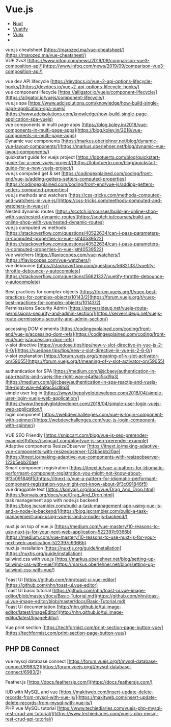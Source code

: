 # Vue.js

- [Nuxt](js-vue-nuxt.md)
- [Vuetify](js-vue-vuetify.md)
- [Vuex](js-vue-vuex.md)
- 


vue.js cheatsheet [https://marozed.ma/vue-cheatsheet/](https://marozed.ma/vue-cheatsheet/)  
VUE 2vs3 [https://www.infoq.com/news/2019/09/comparison-vue3-composition-api/](https://www.infoq.com/news/2019/09/comparison-vue3-composition-api/)  
  
vue dev API lifecycle [https://devdocs.io/vue~2-api-options-lifecycle-hooks/](https://devdocs.io/vue~2-api-options-lifecycle-hooks/)  
vue component lifecycle [https://alligator.io/vuejs/component-lifecycle/](https://alligator.io/vuejs/component-lifecycle/)  
vue.js spa [https://www.adcisolutions.com/knowledge/how-build-single-page-application-spa-vuejs](https://www.adcisolutions.com/knowledge/how-build-single-page-application-spa-vuejs)  
vue components in multi page apps [https://blog.koley.in/2018/vue-components-in-multi-page-apps](https://blog.koley.in/2018/vue-components-in-multi-page-apps)  
Dynamic vue components [https://markus.oberlehner.net/blog/dynamic-vue-layout-components/](https://markus.oberlehner.net/blog/dynamic-vue-layout-components/)  
quickstart guide for vuejs project [https://lobotuerto.com/blog/quickstart-guide-for-a-new-vuejs-project/](https://lobotuerto.com/blog/quickstart-guide-for-a-new-vuejs-project/)  
vue.js computed get & set [https://codingexplained.com/coding/front-end/vue-js/adding-getters-setters-computed-properties](https://codingexplained.com/coding/front-end/vue-js/adding-getters-setters-computed-properties)  
vue.js methods and watchers [https://css-tricks.com/methods-computed-and-watchers-in-vue-js/](https://css-tricks.com/methods-computed-and-watchers-in-vue-js/)  
Nested dynamic routes [https://scotch.io/courses/build-an-online-shop-with-vue/nested-dynamic-routes](https://scotch.io/courses/build-an-online-shop-with-vue/nested-dynamic-routes)  
vue.js computed vs methods [https://stackoverflow.com/questions/40522634/can-i-pass-parameters-in-computed-properties-in-vue-js#40539522](https://stackoverflow.com/questions/40522634/can-i-pass-parameters-in-computed-properties-in-vue-js#40539522)  
vue watchers [https://flaviocopes.com/vue-watchers/](https://flaviocopes.com/vue-watchers/)  
vue debounce [https://stackoverflow.com/questions/56821337/vuetify-throttle-debounce-v-autocomplete](https://stackoverflow.com/questions/56821337/vuetify-throttle-debounce-v-autocomplete)  
  
Best practices for complex objects [https://forum.vuejs.org/t/vuex-best-practices-for-complex-objects/10143/2](https://forum.vuejs.org/t/vuex-best-practices-for-complex-objects/10143/2)  
Perminssions Security Admin [https://serversideup.net/vuejs-route-permissions-security-and-admin-section/](https://serversideup.net/vuejs-route-permissions-security-and-admin-section/)

accessing DOM elements [https://codingexplained.com/coding/front-end/vue-js/accessing-dom-refs](https://codingexplained.com/coding/front-end/vue-js/accessing-dom-refs)  
v-slot directive [https://vuedose.tips/tips/new-v-slot-directive-in-vue-js-2-6-0/](https://vuedose.tips/tips/new-v-slot-directive-in-vue-js-2-6-0/)  
v-slot explanation [https://forum.vuejs.org/t/meaning-of-v-slot-activator-on/59055](https://forum.vuejs.org/t/meaning-of-v-slot-activator-on/59055)  
  
authentication for SPA [https://medium.com/@jcbaey/authentication-in-spa-reactjs-and-vuejs-the-right-way-e4a9ac5cd9a3](https://medium.com/@jcbaey/authentication-in-spa-reactjs-and-vuejs-the-right-way-e4a9ac5cd9a3)  
simple user log in [https://www.thepolyglotdeveloper.com/2018/04/simple-user-login-vuejs-web-application/](https://www.thepolyglotdeveloper.com/2018/04/simple-user-login-vuejs-web-application/)  
login component [https://webdevchallenges.com/vue-js-login-component-with-spinner/](https://webdevchallenges.com/vue-js-login-component-with-spinner/)  
  
VUE SEO Friendly [https://snipcart.com/blog/vue-js-seo-prerender-example](https://snipcart.com/blog/vue-js-seo-prerender-example)  
Adaptive components ResizeObserver [https://itnext.io/making-adaptive-vue-components-with-resizeobserver-123b5ebb20ae](https://itnext.io/making-adaptive-vue-components-with-resizeobserver-123b5ebb20ae)  
Smart component registration [https://itnext.io/vue-a-pattern-for-idiomatic-performant-component-registration-you-might-not-know-about-9f3c091846f5](https://itnext.io/vue-a-pattern-for-idiomatic-performant-component-registration-you-might-not-know-about-9f3c091846f5)  
vue draggable text [https://konvajs.org/docs/vue/Drag_And_Drop.html](https://konvajs.org/docs/vue/Drag_And_Drop.html)  
task management app with node.js backend [https://blog.jscrambler.com/build-a-task-management-app-using-vue-js-and-a-node-js-backend/](https://blog.jscrambler.com/build-a-task-management-app-using-vue-js-and-a-node-js-backend/)  
  
nuxt.js on top of vue.js [https://medium.com/vue-mastery/10-reasons-to-use-nuxt-js-for-your-next-web-application-522397c9366b](https://medium.com/vue-mastery/10-reasons-to-use-nuxt-js-for-your-next-web-application-522397c9366b)  
nuxt.js installation [https://nuxtjs.org/guide/installation](https://nuxtjs.org/guide/installation)  
tailwind.css with vue.js [https://markus.oberlehner.net/blog/setting-up-tailwind-css-with-vue/](https://markus.oberlehner.net/blog/setting-up-tailwind-css-with-vue/)  
  
Toast UI [https://github.com/nhn/toast-ui.vue-editor](https://github.com/nhn/toast-ui.vue-editor)  
Toast UI basic tutorial [https://github.com/nhn/toast-ui.vue-image-editor/blob/master/docs/Basic-Tutorial.md](https://github.com/nhn/toast-ui.vue-image-editor/blob/master/docs/Basic-Tutorial.md)  
Toast UI documentation [http://nhn.github.io/tui.image-editor/latest/ImageEditor](http://nhn.github.io/tui.image-editor/latest/ImageEditor)  
  
Vue print section [https://techformist.com/print-section-page-button-vue/](https://techformist.com/print-section-page-button-vue/)





## PHP DB Connect

vue mysql database connect [https://forum.vuejs.org/t/mysql-database-connect/6983/2](https://forum.vuejs.org/t/mysql-database-connect/6983/2)  
  
Feather.js [https://docs.feathersjs.com/](https://docs.feathersjs.com/)  
  
IUD with MySQL and vue [https://makitweb.com/insert-update-delete-records-from-mysql-with-vue-js/](https://makitweb.com/insert-update-delete-records-from-mysql-with-vue-js/)  
PHP vue MySQL tutorial [https://www.techiediaries.com/vuejs-php-mysql-rest-crud-api-tutorial/](https://www.techiediaries.com/vuejs-php-mysql-rest-crud-api-tutorial/)